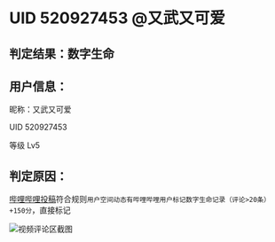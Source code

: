 # UID 520927453 @又武又可爱

## 判定结果：数字生命

## 用户信息：

昵称：又武又可爱

UID 520927453

等级 Lv5

## 判定原因：

[哔哩哔哩投稿](https://www.bilibili.com/video/BV1vV411v7qW/)符合规则`用户空间动态有哔哩哔哩用户标记数字生命记录（评论>20条） +150分`，直接标记

![视频评论区截图](https://i.072333.xyz/file/AgACAgEAAyEGAASMaMWHAAJY5Gf81OtpIYZRgdfyoJjFjbfQoHY6AAIWrzEb2JDoR8fQhAI-z0c6AQADAgADdwADNgQ.png)